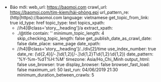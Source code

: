 - Báo mới:
    web_url: https://baomoi.com
    crawl_url: https://baomoi.com/tim-kiem/hải-phòng.epi
    url_pattern_re: (http|https)://baomoi.com
    language: vietnamese
    get_topic_from_link: true
    id_type: href
    topic_type: text
    topics_xpath:
    - //h4[@class='story__heading']/a
    extract_xpath:
    - ./@title
    contain: ''
    minimum_topic_length: 4
    skip_checking_topic_length: false
    get_publish_date_as_crawl_date: false
    date_place: same_page
    date_xpath:
    - //h4[@class='story__heading']/../div[2]/time
    use_index_number: true
    date_re: (\d{2,4}[\/\-\.]\d{1,2}[\/\-\.]\d{1,2}T\d{1,2}:\d{1,2})
    date_pattern: '%Y-%m-%dT%H:%M'
    timezone: Asia/Ho_Chi_Minh
    output_html: false
    use_browser: true
    display_browser: false
    browser_fast_load: false
    maximum_url: 50
    last_run: 04/06/2019 21:30
    minimum_duration_between_crawls: 5
